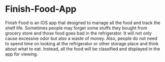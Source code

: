 # Finish-Food-App
Finish Food is an IOS app that designed to manage all the food and track the shelf life. Sometimes people may forget some stuffs they bought from grocery store and those food goes bad in the refrigerator. It will not only cause excessive odor but also a waste of money. Also, people do not need to spend time on looking at the refrigerator or other storage place and think about what to eat. Instead, all the food will be classified and displayed in the app for viewing.
